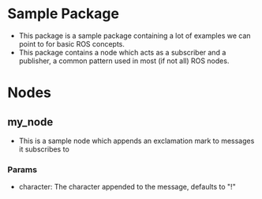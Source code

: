 # Sample Package
- This package is a sample package containing a lot of examples we can point to for basic ROS concepts.
- This package contains a node which acts as a subscriber and a publisher, a common pattern used in most (if not all) ROS nodes.

# Nodes
## my_node
- This is a sample node which appends an exclamation mark to messages it subscribes to

### Params
- character: The character appended to the message, defaults to "!"
